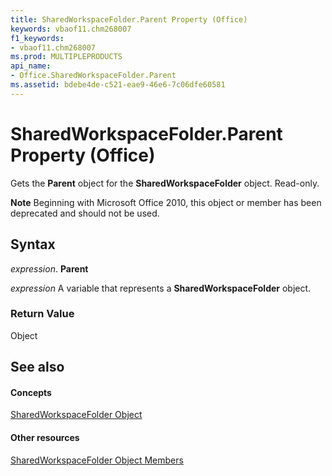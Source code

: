 ```yaml
---
title: SharedWorkspaceFolder.Parent Property (Office)
keywords: vbaof11.chm268007
f1_keywords:
- vbaof11.chm268007
ms.prod: MULTIPLEPRODUCTS
api_name:
- Office.SharedWorkspaceFolder.Parent
ms.assetid: bdebe4de-c521-eae9-46e6-7c06dfe60581
---
```



# SharedWorkspaceFolder.Parent Property (Office)

Gets the  **Parent** object for the **SharedWorkspaceFolder** object. Read-only.


 **Note**  Beginning with Microsoft Office 2010, this object or member has been deprecated and should not be used.


## Syntax

 _expression_. **Parent**

 _expression_ A variable that represents a **SharedWorkspaceFolder** object.


### Return Value

Object


## See also


#### Concepts


[SharedWorkspaceFolder Object](sharedworkspacefolder-object-office.md)
#### Other resources


[SharedWorkspaceFolder Object Members](sharedworkspacefolder-members-office.md)

